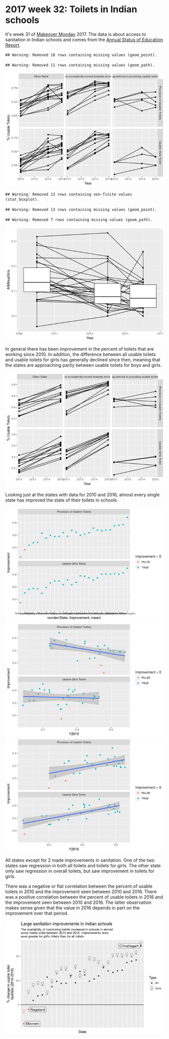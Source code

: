 2017 week 32: Toilets in Indian schools
================

It's week 31 of [Makeover Monday](http://www.makeovermonday.co.uk/data/) 2017. The data is about access to sanitation in Indian schools and comes from the [Annual Status of Education Report](http://www.asercentre.org/p/289.html).

    ## Warning: Removed 18 rows containing missing values (geom_point).

    ## Warning: Removed 11 rows containing missing values (geom_path).

![](2017-week-32_files/figure-markdown_github/unnamed-chunk-1-1.png)

    ## Warning: Removed 13 rows containing non-finite values (stat_boxplot).

    ## Warning: Removed 13 rows containing missing values (geom_point).

    ## Warning: Removed 7 rows containing missing values (geom_path).

![](2017-week-32_files/figure-markdown_github/unnamed-chunk-1-2.png)

In general there has been improvement in the percent of toilets that are working since 2010. In addition, the difference between all usable toilets and usable toilets for girls has generally declined since then, meaning that the states are approaching parity between usable toilets for boys and girls.

![](2017-week-32_files/figure-markdown_github/unnamed-chunk-2-1.png)

Looking just at the states with data for 2010 and 2016, almost every single state has improved the state of their toilets in schools.

![](2017-week-32_files/figure-markdown_github/unnamed-chunk-3-1.png)![](2017-week-32_files/figure-markdown_github/unnamed-chunk-3-2.png)![](2017-week-32_files/figure-markdown_github/unnamed-chunk-3-3.png)

All states except for 2 made improvements in sanitation. One of the two states saw regression in both all toilets and toilets for girls. The other state only saw regression in overall toilets, but saw improvement in toilets for girls.

There was a negative or flat correlation between the percent of usable toilets in 2010 and the improvement seen between 2010 and 2016. There was a positive correlation between the percent of usable toilets in 2016 and the improvement seen between 2010 and 2016. The latter observation makes sense given that the value in 2016 depends in part on the improvement over that period.

![](2017-week-32_files/figure-markdown_github/unnamed-chunk-4-1.png)
